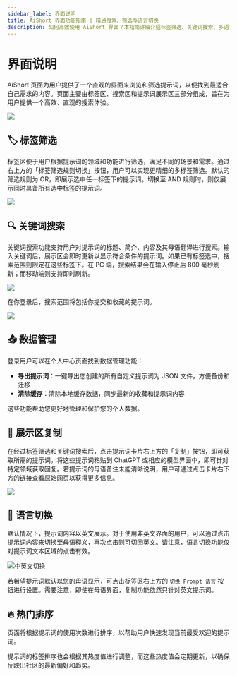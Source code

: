 ```yaml
---
sidebar_label: 界面说明
title: AiShort 界面功能指南 | 精通搜索、筛选与语言切换
description: 如何高效使用 AiShort 界面？本指南详细介绍标签筛选、关键词搜索、多语言切换及热门排序等核心功能，助您快速精准地找到所需 AI 提示词，提升使用效率。  
---
```


# 界面说明

AiShort 页面为用户提供了一个直观的界面来浏览和筛选提示词，以便找到最适合自己需求的内容。页面主要由标签区、搜索区和提示词展示区三部分组成，旨在为用户提供一个高效、直观的搜索体验。

![](https://img.newzone.top/2024-03-07-04-56-01.png?imageMogr2/format/webp)

## 🏷︎ 标签筛选

标签区便于用户根据提示词的领域和功能进行筛选，满足不同的场景和需求。通过右上方的「标签筛选规则切换」按钮，用户可以实现更精细的多标签筛选。默认的筛选规则为 OR，即展示选中任一标签下的提示词。切换至 AND 规则时，则仅展示同时具备所有选中标签的提示词。

![](https://img.newzone.top/2023-02-28-10-31-01.png?imageMogr2/format/webp)

## 🔍 关键词搜索

关键词搜索功能支持用户对提示词的标题、简介、内容及其母语翻译进行搜索。输入关键词后，展示区会即时更新以显示符合条件的提示词。如果已有标签选中，搜索范围则限定在这些标签下。在 PC 端，搜索结果会在输入停止后 800 毫秒刷新；而移动端则支持即时刷新。

![](https://img.newzone.top/2023-02-28-10-31-10.png?imageMogr2/format/webp)

在你登录后，搜索范围将包括你提交和收藏的提示词。

![](https://img.newzone.top/2024-08-12-20-38-27.png?imageMogr2/format/webp)

## 📤 数据管理

登录用户可以在个人中心页面找到数据管理功能：

- **导出提示词**：一键导出您创建的所有自定义提示词为 JSON 文件，方便备份和迁移
- **清除缓存**：清除本地缓存数据，同步最新的收藏和提示词内容

这些功能帮助您更好地管理和保护您的个人数据。

## 🔬 展示区复制

在经过标签筛选和关键词搜索后，点击提示词卡片右上方的「复制」按钮，即可获取所需的提示词。将这些提示词粘贴到 ChatGPT 或相应的模型界面中，即可针对特定领域获取回复。若提示词的母语备注未能清晰说明，用户可通过点击卡片右下方的链接查看原始网页以获得更多信息。

![](https://img.newzone.top/2023-06-11-17-10-37.png?imageMogr2/format/webp)

## 💬 语言切换

默认情况下，提示词内容以英文展示。对于使用非英文界面的用户，可以通过点击提示词内容来切换至母语释义，再次点击则可切回英文。请注意，语言切换功能仅对提示词文本区域的点击有效。

![中英文切换](https://img.newzone.top/chatgptshortcut_encn.gif?imageMogr2/format/webp)

若希望提示词默认以您的母语显示，可点击标签区右上方的 `切换 Prompt 语言` 按钮进行设置。需要注意，即使在母语界面，复制功能依然只针对英文提示词。

## 🔥 热门排序

页面将根据提示词的使用次数进行排序，以帮助用户快速发现当前最受欢迎的提示词。

提示词的标签排序也会根据其热度值进行调整，而这些热度值会定期更新，以确保反映出社区的最新偏好和趋势。